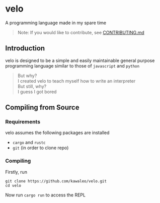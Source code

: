 # velo 

A programming language made in my spare time

> Note: If you would like to contribute, see [CONTRIBUTING.md](CONTRIBUTING.md)

## Introduction

velo is designed to be a simple and easily maintainable general purpose programming language similar to those of `javascript` and `python`

> But why?<br>I created velo to teach myself how to write an interpreter<br>But still, why?<br>I guess I got bored

## Compiling from Source

### Requirements

velo assumes the following packages are installed

- `cargo` and `rustc`
- `git` (in order to clone repo)

### Compiling

Firstly, run

```shell
git clone https://github.com/kawaleo/velo.git
cd velo
```

Now run `cargo run` to access the REPL
